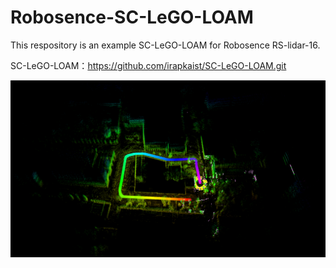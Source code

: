 # Robosence-SC-LeGO-LOAM

This respository is an example SC-LeGO-LOAM for Robosence RS-lidar-16.

SC-LeGO-LOAM：https://github.com/irapkaist/SC-LeGO-LOAM.git

![image](https://github.com/asdleng/Robosence-SC-Lego-Loam/blob/master/SC-LeGO-LOAM/results/SC-lego-loam%20for%20BIT.png)
